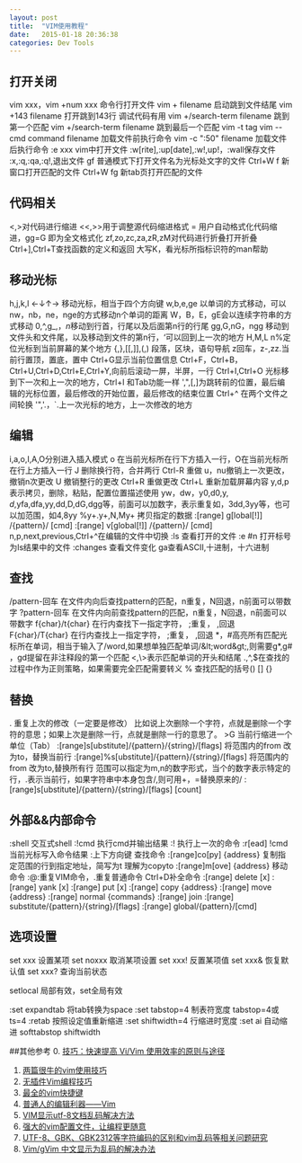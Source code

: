 ```yaml
---
layout: post
title:  "VIM使用教程"
date:   2015-01-18 20:36:38
categories: Dev Tools
---
```



## 打开关闭
vim xxx，vim +num xxx 命令行打开文件
vim + filename 启动跳到文件结尾
vim +143 filename 打开跳到143行 调试代码有用
vim +/search-term filename 跳到第一个匹配
vim +/search-term filename 跳到最后一个匹配
vim -t tag 
vim --cmd command filename 加载文件前执行命令
vim -c ":50" filename 加载文件后执行命令
:e xxx vim中打开文件
:w[rite],:up[date],:w!,up!，:wall保存文件
:x,:q,:qa,:q!,退出文件
gf 普通模式下打开文件名为光标处文字的文件
Ctrl+W f 新窗口打开匹配的文件
Ctrl+W fg 新tab页打开匹配的文件


## 代码相关
<,>对代码进行缩进
<<,>>用于调整源代码缩进格式
= 用户自动格式化代码缩进，gg=G 即为全文格式化
zf,zo,zc,za,zR,zM对代码进行折叠打开折叠
Ctrl+],Ctrl+T查找函数的定义和返回
大写K，看光标所指标识符的man帮助

## 移动光标
h,j,k,l ←↓↑→ 移动光标，相当于四个方向键
w,b,e,ge 以单词的方式移动，可以nw，nb，ne，nge的方式移动n个单词的距离
W，B，E，gE会以连续字符串的方式移动
0,^,g_,$，n$移动到行首，行尾以及后面第n行的行尾
gg,G,nG，ngg 移动到文件头和文件尾，以及移动到文件的第n行，‘可以回到上一次的地方
H,M,L n%定位光标到当前屏幕的某个地方
{,},[[,]],(,) 段落，区块，语句导航
z回车，z-,zz.当前行置顶，置底，置中
Ctrl+G显示当前位置信息
Ctrl+F，Ctrl+B，Ctrl+U,Ctrl+D,Ctrl+E,Ctrl+Y,向前后滚动一屏，半屏，一行
Ctrl+I,Ctrl+O 光标移到下一次和上一次的地方，Ctrl+I 和Tab功能一样
',",[,]为跳转前的位置，最后编辑的光标位置，最后修改的开始位置，最后修改的结束位置
Ctrl+^ 在两个文件之间轮换
'",'.，`.上一次光标的地方，上一次修改的地方

## 编辑
i,a,o,I,A,O分别进入插入模式
o 在当前光标所在行下方插入一行，O在当前光标所在行上方插入一行
J 删除换行符，合并两行
Ctrl-R 重做
u，nu撤销上一次更改，撤销n次更改
U 撤销整行的更改
Ctrl+R 重做更改
Ctrl+L 重新加载屏幕内容
y,d,p 表示拷贝，删除，粘贴，配置位置描述使用 yw，dw，y0,d0,y$,d$,yfa,dfa,yy,dd,D,dG,dgg等，前面可以加数字，表示重复如，3dd,3yy等，也可以加范围，如4,8yy
%y+.y+,N,My+ 拷贝指定的数据
:[range] g[lobal[!]] /{pattern}/ [cmd]
:[range] v[global[!]] /{pattern}/ [cmd]
n,p,next,previous,Ctrl+^在编辑的文件中切换
:ls 查看打开的文件
:e #n 打开标号为ls结果中的文件
:changes 查看文件变化
ga查看ASCII,十进制，十六进制

## 查找
/pattern-回车  在文件内向后查找pattern的匹配，n重复，N回退，n前面可以带数字
?pattern-回车  在文件内向前查找pattern的匹配，n重复，N回退，n前面可以带数字
f{char}/t{char} 在行内查找下一指定字符， ;重复， ,回退
F{char}/T{char} 在行内查找上一指定字符， ;重复， ,回退
\*，#高亮所有匹配光标所在单词，相当于输入了/word,如果想单独匹配单词/\&lt;word\&gt;,则需要g\*,g# ，gd提留在非注释段的第一个匹配
\<,\\>表示匹配单词的开头和结尾
.,^,$在查找的过程中作为正则策略，如果需要完全匹配需要转义
% 查找匹配的括号() [] {}


## 替换
. 重复上次的修改（一定要是修改） 比如说上次删除一个字符，点就是删除一个字符的意思；如果上次是删除一行，点就是删除一行的意思了。
\>G 当前行缩进一个单位（Tab）
:[range]s[ubstitute]/{pattern}/{string}/[flags] 将范围内的from 改为to，替换当前行
:[range]%s[ubstitute]/{pattern}/{string}/[flags] 将范围内的from 改为to,替换所有行
范围可以指定为m,n的数字形式，当个的数字表示特定的行，.表示当前行，如果字符串中本身包含/,则可用+，=替换原来的/
:[range]s[ubstitute]/{pattern}/{string}/[flags] [count]

## 外部&&内部命令
:shell 交互式shell
:!cmd 执行cmd并输出结果
:! 执行上一次的命令
:r[ead] !cmd当前光标写入命令结果
:上下方向键 查找命令
:[range]co[py] {address} 复制指定范围的行到指定地址，简写为t 理解为copyto
:[range]m[ove] {address} 移动命令
:@:重复VIM命令，.重复普通命令
Ctrl+D补全命令
:[range] delete [x]
:[range] yank [x]
:[range] put [x]
:[range] copy {address}
:[range] move {address}
:[range] normal {commands}
:[range] join
:[range] substitute/{pattern}/{string}/[flags]
:[range] global/{pattern}/[cmd]

## 选项设置
set xxx 设置某项
set noxxx 取消某项设置
set xxx! 反置某项值
set xxx& 恢复默认值
set xxx? 查询当前状态

setlocal 局部有效，set全局有效

:set expandtab 将tab转换为space
:set tabstop=4 制表符宽度 tabstop=4或ts=4
:retab 按照设定值重新缩进
:set shiftwidth=4 行缩进时宽度
:set ai 自动缩进
softtabstop
shiftwidth


##其他参考
0. [技巧：快速提高 Vi/Vim 使用效率的原则与途径][0]
1. [两篇很牛的vim使用技巧][1]
2. [无插件Vim编程技巧][2]
3. [最全的vim快捷键][3]
4. [普通人的编辑利器——Vim][4]
5. [VIM显示utf-8文档乱码解决方法][5]
6. [强大的vim配置文件，让编程更随意][6]
7. [UTF-8、GBK、GBK2312等字符编码的区别和vim乱码等相关问题研究][7]
8. [Vim/gVim 中文显示为乱码的解决办法][8]

[0]: http://www.ibm.com/developerworks/cn/linux/l-cn-tip-vim/ "技巧：快速提高 Vi/Vim 使用效率的原则与途径"
[1]: http://linux.chinaunix.net/techdoc/desktop/2009/07/06/1122020.shtml "两篇很牛的vim使用技巧"
[2]: http://coolshell.cn/articles/11312.html "无插件Vim编程技巧"
[3]: http://blog.csdn.net/donahue_ldz/article/details/17139361 "最全的vim快捷键"
[4]: http://blog.csdn.net/huiguixian/article/details/6231425 "普通人的编辑利器——Vim"
[5]: http://www.2cto.com/os/201408/322367.html "VIM显示utf-8文档乱码解决方法"
[6]: http://www.cnblogs.com/ma6174/archive/2011/12/10/2283393.html "强大的vim配置文件，让编程更随意"
[7]: http://www.xgezhang.com/char_encodind_vim.html "UTF-8、GBK、GBK2312等字符编码的区别和vim乱码等相关问题研究"
[8]: http://blog.csdn.net/sunmanzth/article/details/6143600 "Vim/gVim 中文显示为乱码的解决办法"